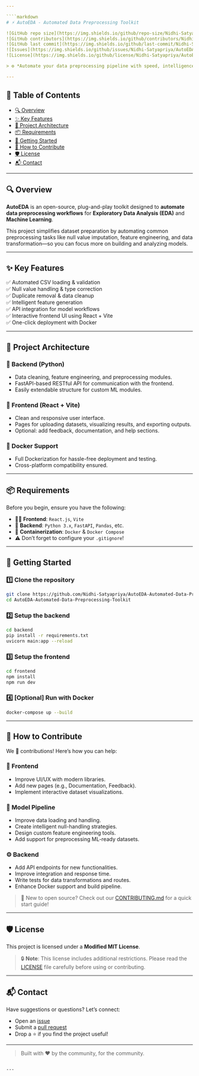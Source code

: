 ```yaml
---

````markdown
# ⚡ AutoEDA - Automated Data Preprocessing Toolkit

![GitHub repo size](https://img.shields.io/github/repo-size/Nidhi-Satyapriya/AutoEDA-Automated-Data-Preprocessing-Toolkit?color=brightgreen)
![GitHub contributors](https://img.shields.io/github/contributors/Nidhi-Satyapriya/AutoEDA-Automated-Data-Preprocessing-Toolkit)
![GitHub last commit](https://img.shields.io/github/last-commit/Nidhi-Satyapriya/AutoEDA-Automated-Data-Preprocessing-Toolkit)
![Issues](https://img.shields.io/github/issues/Nidhi-Satyapriya/AutoEDA-Automated-Data-Preprocessing-Toolkit)
![License](https://img.shields.io/github/license/Nidhi-Satyapriya/AutoEDA-Automated-Data-Preprocessing-Toolkit)

> ⚙️ *Automate your data preprocessing pipeline with speed, intelligence, and modularity.*

---
```


## 📌 Table of Contents

- [🔍 Overview](#-overview)
- [✨ Key Features](#-key-features)
- [🧱 Project Architecture](#-project-architecture)
- [📦 Requirements](#-requirements)
- [🚀 Getting Started](#-getting-started)
- [🤝 How to Contribute](#-how-to-contribute)
- [🛡 License](#-license)
- [📬 Contact](#-contact)

---

## 🔍 Overview

**AutoEDA** is an open-source, plug-and-play toolkit designed to **automate data preprocessing workflows** for **Exploratory Data Analysis (EDA)** and **Machine Learning**.

This project simplifies dataset preparation by automating common preprocessing tasks like null value imputation, feature engineering, and data transformation—so you can focus more on building and analyzing models.

---

## ✨ Key Features

✅ Automated CSV loading & validation  
✅ Null value handling & type correction  
✅ Duplicate removal & data cleanup  
✅ Intelligent feature generation  
✅ API integration for model workflows  
✅ Interactive frontend UI using React + Vite  
✅ One-click deployment with Docker  

---

## 🧱 Project Architecture

### 🧠 Backend (Python)
- Data cleaning, feature engineering, and preprocessing modules.
- FastAPI-based RESTful API for communication with the frontend.
- Easily extendable structure for custom ML modules.

### 🎨 Frontend (React + Vite)
- Clean and responsive user interface.
- Pages for uploading datasets, visualizing results, and exporting outputs.
- Optional: add feedback, documentation, and help sections.

### 🐳 Docker Support
- Full Dockerization for hassle-free deployment and testing.
- Cross-platform compatibility ensured.

---

## 📦 Requirements

Before you begin, ensure you have the following:

- 🧑‍💻 **Frontend**: `React.js`, `Vite`
- 🐍 **Backend**: `Python 3.x`, `FastAPI`, `Pandas`, etc.
- 🐳 **Containerization**: `Docker` & `Docker Compose`
- ⚠️ Don’t forget to configure your `.gitignore`!

---

## 🚀 Getting Started

### 1️⃣ Clone the repository

```bash
git clone https://github.com/Nidhi-Satyapriya/AutoEDA-Automated-Data-Preprocessing-Toolkit
cd AutoEDA-Automated-Data-Preprocessing-Toolkit
````

### 2️⃣ Setup the backend

```bash
cd backend
pip install -r requirements.txt
uvicorn main:app --reload
```

### 3️⃣ Setup the frontend

```bash
cd frontend
npm install
npm run dev
```

### 4️⃣ \[Optional] Run with Docker

```bash
docker-compose up --build
```

---

## 🤝 How to Contribute

We 💖 contributions! Here’s how you can help:

### 🔧 Frontend

* Improve UI/UX with modern libraries.
* Add new pages (e.g., Documentation, Feedback).
* Implement interactive dataset visualizations.

### 🧪 Model Pipeline

* Improve data loading and handling.
* Create intelligent null-handling strategies.
* Design custom feature engineering tools.
* Add support for preprocessing ML-ready datasets.

### ⚙️ Backend

* Add API endpoints for new functionalities.
* Improve integration and response time.
* Write tests for data transformations and routes.
* Enhance Docker support and build pipeline.

> 📢 New to open source? Check out our [CONTRIBUTING.md](CONTRIBUTING.md) for a quick start guide!

---

## 🛡 License

This project is licensed under a **Modified MIT License**.

> 🔒 **Note**: This license includes additional restrictions. Please read the [LICENSE](LICENSE) file carefully before using or contributing.

---

## 📬 Contact

Have suggestions or questions? Let’s connect:

* Open an [issue](https://github.com/Nidhi-Satyapriya/AutoEDA-Automated-Data-Preprocessing-Toolkit/issues)
* Submit a [pull request](https://github.com/Nidhi-Satyapriya/AutoEDA-Automated-Data-Preprocessing-Toolkit/pulls)
* Drop a ⭐ if you find the project useful!

---

> Built with ❤️ by the community, for the community.

```

---
